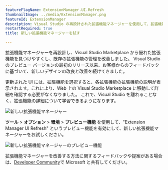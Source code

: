 ```yaml
---
featureFlagName: ExtensionManager.UI.Refresh
thumbnailImage: ../media/ExtensionManager.png
featureId: ExtensionManager
description: Visual Studio の再設計された拡張機能マネージャーを使用して、拡張機能をより簡単に見つけて管理できます。
restartRequired: true
title: 新しい拡張機能マネージャーを試す

---
```


拡張機能マネージャーを再設計し、Visual Studio Marketplace から優れた拡張機能を見つけやすくし、既存の拡張機能の管理を改善しました。 Visual Studio のプレビュー バージョンの最初のリリース以来、お客様からのフィードバックに基づいて、新しいデザインの改良と改善を続けてきました。 

更新された UI には、拡張機能を選択すると、各拡張機能の拡張機能の説明が表示されます。これにより、Web 上の Visual Studio Marketplace に移動して詳細を確認する必要がなくなりました。 これで、Visual Studio を離れることなく、拡張機能の詳細について学習できるようになります。

![新しい拡張機能マネージャー](../media/ExtensionManager.png "新しい拡張機能マネージャー")

**ツール** > **オプション** > **環境** > **プレビュー機能** を使用して、"Extension Manager UI Refresh" というプレビュー機能を有効にして、新しい拡張機能マネージャーをお試しください。

![新しい拡張機能マネージャーのプレビュー機能](../media/ExtensionManagerPreviewFeature.png "新しい拡張機能マネージャーのプレビュー機能")

拡張機能マネージャーを改善する方法に関するフィードバックや提案がある場合は、[Developer Community](https://developercommunity.visualstudio.com/t/Modern-Extension-Manager-for-Visual-Stud/10401804)で Microsoft と共有してください。


